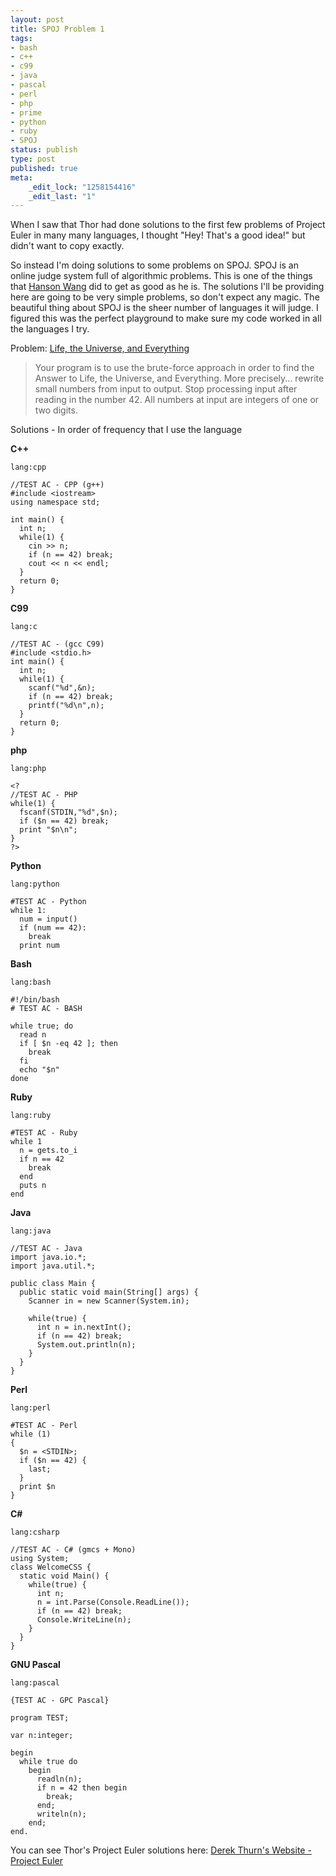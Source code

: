 ```yaml
--- 
layout: post
title: SPOJ Problem 1
tags: 
- bash
- c++
- c99
- java
- pascal
- perl
- php
- prime
- python
- ruby
- SPOJ
status: publish
type: post
published: true
meta: 
    _edit_lock: "1258154416"
    _edit_last: "1"
---
```

When I saw that Thor had done solutions to the first few problems of Project Euler in many many languages, I thought "Hey! That's a good idea!" but didn't want to copy exactly.

So instead I'm doing solutions to some problems on SPOJ.
SPOJ is an online judge system full of algorithmic problems. This is one of the things that <a href="http://www.topcoder.com/tc?module=MemberProfile&cr=22664055&tab=hs">Hanson Wang</a> did to get as good as he is. The solutions I'll be providing here are going to be very simple problems, so don't expect any magic. The beautiful thing about SPOJ is the sheer number of languages it will judge. I figured this was the perfect playground to make sure my code worked in all the languages I try.

Problem: <a href="http://www.spoj.pl/problems/TEST/"> Life, the Universe, and Everything</a>

<blockquote>
Your program is to use the brute-force approach in order to find the Answer to Life, the Universe, and Everything. More precisely... rewrite small numbers from input to output. Stop processing input after reading in the number 42. All numbers at input are integers of one or two digits.
</blockquote>
Solutions - In order of frequency that I use the language

<strong>C++</strong>

    lang:cpp

    //TEST AC - CPP (g++)
    #include <iostream>
    using namespace std;

    int main() {
      int n;
      while(1) {
        cin >> n;
        if (n == 42) break;
        cout << n << endl;
      }
      return 0;
    }

<strong>C99</strong>

    lang:c

    //TEST AC - (gcc C99)
    #include <stdio.h>
    int main() {
      int n;
      while(1) {
        scanf("%d",&n);
        if (n == 42) break;
        printf("%d\n",n);
      }
      return 0;
    }

<strong>php</strong>

    lang:php

    <?
    //TEST AC - PHP
    while(1) {
      fscanf(STDIN,"%d",$n);
      if ($n == 42) break;
      print "$n\n";
    }
    ?>

<strong>Python</strong>

    lang:python

    #TEST AC - Python
    while 1:
      num = input()
      if (num == 42):
        break
      print num

<strong>Bash</strong>

    lang:bash

    #!/bin/bash
    # TEST AC - BASH

    while true; do
      read n
      if [ $n -eq 42 ]; then
        break
      fi
      echo "$n"
    done

<strong>Ruby</strong>

    lang:ruby

    #TEST AC - Ruby
    while 1
      n = gets.to_i
      if n == 42
        break
      end
      puts n
    end

<strong>Java</strong>

    lang:java

    //TEST AC - Java
    import java.io.*;
    import java.util.*;

    public class Main {
      public static void main(String[] args) {
        Scanner in = new Scanner(System.in);

        while(true) {
          int n = in.nextInt();
          if (n == 42) break;
          System.out.println(n);
        }
      }
    }

<strong>Perl</strong>

    lang:perl

    #TEST AC - Perl
    while (1)
    {
      $n = <STDIN>;
      if ($n == 42) {
        last;
      }
      print $n
    }

<strong>C#</strong>

    lang:csharp

    //TEST AC - C# (gmcs + Mono)
    using System;
    class WelcomeCSS {
      static void Main() {
        while(true) {
          int n;
          n = int.Parse(Console.ReadLine());
          if (n == 42) break;
          Console.WriteLine(n);
        }
      }
    }

<strong>GNU Pascal</strong>

    lang:pascal

    {TEST AC - GPC Pascal}

    program TEST;

    var n:integer;

    begin
      while true do
        begin
          readln(n);
          if n = 42 then begin
            break;
          end;
          writeln(n);
        end;
    end.

You can see Thor's Project Euler solutions here: <a href="http://www.thurn.ca/category/project-euler/">Derek Thurn's Website - Project Euler</a>
